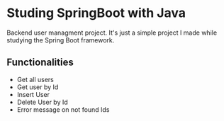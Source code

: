 # Studing SpringBoot with Java
Backend user managment project.
It's just a simple project I made while studying the Spring Boot framework.

## Functionalities
- Get all users
- Get user by Id
- Insert User
- Delete User by Id
- Error message on not found Ids

